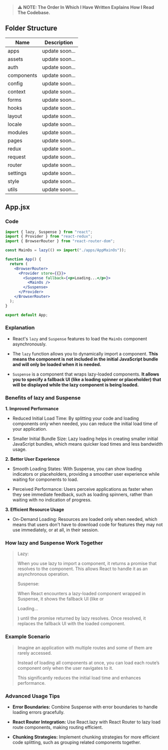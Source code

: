 > **⚠️ NOTE: The Order In Which I Have Written Explains How I Read The Codebase.**

## Folder Structure

| Name       | Description    |
| ---------- | -------------- |
| apps       | update soon... |
| assets     | update soon... |
| auth       | update soon... |
| components | update soon... |
| config     | update soon... |
| context    | update soon... |
| forms      | update soon... |
| hooks      | update soon... |
| layout     | update soon... |
| locale     | update soon... |
| modules    | update soon... |
| pages      | update soon... |
| redux      | update soon... |
| request    | update soon... |
| router     | update soon... |
| settings   | update soon... |
| style      | update soon... |
| utils      | update soon... |

## App.jsx

### Code

```jsx
import { lazy, Suspense } from "react";
import { Provider } from "react-redux";
import { BrowserRouter } from "react-router-dom";

const MainOs = lazy(() => import("./apps/AppMainOs"));

function App() {
  return (
    <BrowserRouter>
      <Provider store={{}}>
        <Suspense fallback={<p>Loading...</p>}>
          <MainOs />
        </Suspense>
      </Provider>
    </BrowserRouter>
  );
}

export default App;
```

### Explanation

- React's `lazy` and `Suspense` features to load the `MainOs` component asynchronously.

- The `lazy` function allows you to dynamically import a component. **This means the component is not included in the initial JavaScript bundle and will only be loaded when it is needed.**

- `Suspense` is a component that wraps lazy-loaded components. **It allows you to specify a fallback UI (like a loading spinner or placeholder) that will be displayed while the lazy component is being loaded.**

### Benefits of lazy and Suspense

**1. Improved Performance**

- Reduced Initial Load Time: By splitting your code and loading components only when needed, you can reduce the initial load time of your application.

- Smaller Initial Bundle Size: Lazy loading helps in creating smaller initial JavaScript bundles, which means quicker load times and less bandwidth usage.

**2. Better User Experience**

- Smooth Loading States: With Suspense, you can show loading indicators or placeholders, providing a smoother user experience while waiting for components to load.

- Perceived Performance: Users perceive applications as faster when they see immediate feedback, such as loading spinners, rather than waiting with no indication of progress.

**3. Efficient Resource Usage**

- On-Demand Loading: Resources are loaded only when needed, which means that users don't have to download code for features they may not use immediately, or at all, in their session.

### How lazy and Suspense Work Together

> Lazy:
>
> When you use lazy to import a component, it returns a promise that resolves to the component. This allows React to handle it as an asynchronous operation.
>
> Suspense:
>
> When React encounters a lazy-loaded component wrapped in Suspense, it shows the fallback UI (like <PageLoader /> or <p>Loading...</p>) until the promise returned by lazy resolves. Once resolved, it replaces the fallback UI with the loaded component.

### Example Scenario

> Imagine an application with multiple routes and some of them are rarely accessed.
>
> Instead of loading all components at once, you can load each route’s component only when the user navigates to it.
>
> This significantly reduces the initial load time and enhances performance.

### Advanced Usage Tips

- **Error Boundaries:** Combine Suspense with error boundaries to handle loading errors gracefully.

- **React Router Integration:** Use React.lazy with React Router to lazy load route components, making routing efficient.

- **Chunking Strategies:** Implement chunking strategies for more efficient code splitting, such as grouping related components together.
